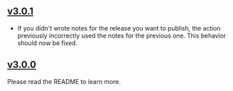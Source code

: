 ## [v3.0.1](https://github.com/boywithkeyboard/publisher/releases/tag/v3.0.1)

- If you didn't wrote notes for the release you want to publish, the action previously incorrectly used the notes for the previous one. This behavior should now be fixed.

## [v3.0.0](https://github.com/boywithkeyboard/publisher/releases/tag/v3.0.0)

Please read the README to learn more.
